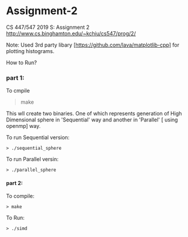 # Assignment-2
CS 447/547 2019 S: Assignment 2
http://www.cs.binghamton.edu/~kchiu/cs547/prog/2/

Note: Used 3rd party libary [https://github.com/lava/matplotlib-cpp] for plotting histograms.

How to Run?

### part 1:

To cmpile 

 > make

 This wll create two binaries. One of which represents generation of High Dimensional sphere in 'Sequential' way and another in 'Parallel' [ using openmp] way.

 To run Sequential version:

 	> ./sequential_sphere

 To run Parallel versin:

 	> ./parallel_sphere

#### part 2:

To compile:

	> make

To Run:

	> ./simd